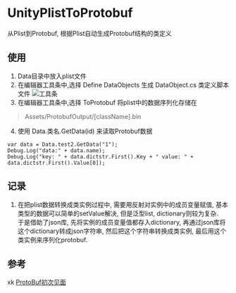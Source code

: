 # UnityPlistToProtobuf
从Plist到Protobuf, 根据Plist自动生成Protobuf结构的类定义
## 使用
1. Data目录中放入plist文件
2. 在编辑器工具条中,选择 Define DataObjects 生成 DataObject.cs 类定义脚本文件
![工具条](https://git.oschina.net/nick.c/nickimage/raw/master/Protobuf/ProtobufTool.png)
3. 在编辑器工具条中,选择 ToProtobuf 将plist中的数据序列化存储在 
> Assets/ProtobufOutput/[className].bin
4. 使用 Data.类名.GetData(id) 来读取Protobuf数据
  ```
  var data = Data.test2.GetData("1");
  Debug.Log("data:" + data.name);
  Debug.Log("key: " + data.dictstr.First().Key + " value: " + data.dictstr.First().Value[0]);
  ```
 
## 记录
1. 在把plist数据转换成类实例过程中, 需要用反射对实例中的成员变量赋值, 基本类型的数据可以简单的setValue解决, 但是泛型list, dictionary则较为复杂.</br> 于是借助了json库, 先将实例的成员变量值都存入dictionary, 再通过json库将这个dictionary转成json字符串, 然后把这个字符串转换成类实例, 最后用这个类实例来序列化protobuf.

## 参考
xk
[ProtoBuf初次见面](https://yi-shiuan.github.io/2016/10/05/2016-10-06-protobuf%E5%88%9D%E6%AC%A1%E8%A6%8B%E9%9D%A2/)

